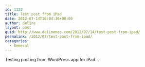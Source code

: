 ```yaml
---
id: 1122
title: Test post from iPad
date: 2012-07-14T16:04:36+00:00
author: deline
layout: post
guid: http://www.delineneo.com/2012/07/14/test-post-from-ipad/
permalink: /2012/07/test-post-from-ipad/
categories:
  - General
---
```

Testing posting from WordPress app for iPad&#8230;
